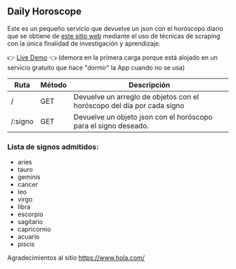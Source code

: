 ## Daily Horoscope

Este es un pequeño servicio que devuelve un json con el horóscopo
diario que se obtiene de [este sitio web](https://www.hola.com/) mediante el uso de técnicas
de scraping con la única finalidad de investigación y aprendizaje.

👉 [Live Demo](https://daily-horoscope-k3ip.onrender.com) 👈
(demora en la primera carga porque está alojado en un servicio gratuito que hace "dormir" la App cuando no se usa)


| Ruta    | Método | Descripción                                                            |
|---------|--------|------------------------------------------------------------------------|
| /       | GET    | Devuelve un arreglo de objetos con el horóscopo del día por cada signo |
| /:signo | GET    | Devuelve un objeto json con el horóscopo para el signo deseado.        |

### Lista de signos admitidos:
- aries
- tauro
- geminis
- cancer
- leo
- virgo
- libra
- escorpio
- sagitario
- capricornio
- acuario
- piscis

Agradecimientos al sitio https://www.hola.com/
